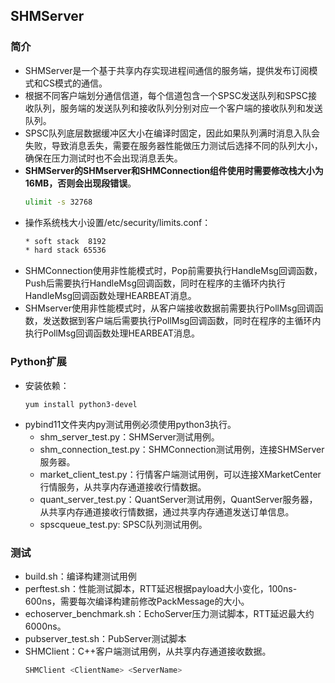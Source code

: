 ## SHMServer
### 简介
- SHMServer是一个基于共享内存实现进程间通信的服务端，提供发布订阅模式和CS模式的通信。
- 根据不同客户端划分通信信道，每个信道包含一个SPSC发送队列和SPSC接收队列，服务端的发送队列和接收队列分别对应一个客户端的接收队列和发送队列。
- SPSC队列底层数据缓冲区大小在编译时固定，因此如果队列满时消息入队会失败，导致消息丢失，需要在服务器性能做压力测试后选择不同的队列大小，确保在压力测试时也不会出现消息丢失。
- **SHMServer的SHMserver和SHMConnection组件使用时需要修改栈大小为16MB，否则会出现段错误**。
    ```bash
    ulimit -s 32768
    ```
- 操作系统栈大小设置/etc/security/limits.conf：
    ```bash
    * soft stack  8192
    * hard stack 65536
    ```
- SHMConnection使用非性能模式时，Pop前需要执行HandleMsg回调函数，Push后需要执行HandleMsg回调函数，同时在程序的主循环内执行HandleMsg回调函数处理HEARBEAT消息。
- SHMserver使用非性能模式时，从客户端接收数据前需要执行PollMsg回调函数，发送数据到客户端后需要执行PollMsg回调函数，同时在程序的主循环内执行PollMsg回调函数处理HEARBEAT消息。

### Python扩展
- 安装依赖：
    ```
    yum install python3-devel
    ```
- pybind11文件夹内py测试用例必须使用python3执行。
    - shm_server_test.py：SHMServer测试用例。
    - shm_connection_test.py：SHMConnection测试用例，连接SHMServer服务器。
    - market_client_test.py：行情客户端测试用例，可以连接XMarketCenter行情服务，从共享内存通道接收行情数据。
    - quant_server_test.py：QuantServer测试用例，QuantServer服务器，从共享内存通道接收行情数据，通过共享内存通道发送订单信息。
    - spscqueue_test.py: SPSC队列测试用例。



### 测试
- build.sh：编译构建测试用例
- perftest.sh：性能测试脚本，RTT延迟根据payload大小变化，100ns-600ns，需要每次编译构建前修改PackMessage的大小。
- echoserver_benchmark.sh：EchoServer压力测试脚本，RTT延迟最大约6000ns。
- pubserver_test.sh：PubServer测试脚本
- SHMClient：C++客户端测试用例，从共享内存通道接收数据。
    ```bash
    SHMClient <ClientName> <ServerName>
    ```